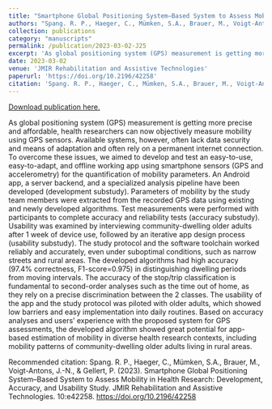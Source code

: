 ```yaml
---
title: "Smartphone Global Positioning System–Based System to Assess Mobility in Health Research: Development, Accuracy, and Usability Study"
authors: "Spang. R. P., Haeger, C., Mümken, S.A., Brauer, M., Voigt-Antons, J.-N., & Gellert, P."
collection: publications
category: "manuscripts"
permalink: /publication/2023-03-02-J25
excerpt: 'As global positioning system (GPS) measurement is getting more precise and affordable, health researchers can now objectively measure mobility using GPS sensors. Available systems, however, often lack data security and means of adaptation and often rely on a permanent internet connection. To overcome these issues, we aimed to develop and test an easy-to-use, easy-to-adapt, and offline working app using smartphone sensors (GPS and accelerometry) for the quantification of mobility parameters. An Android app, a server backend, and a specialized analysis pipeline have been developed (development substudy). Parameters of mobility by the study team members were extracted from the recorded GPS data using existing and newly developed algorithms. Test measurements were performed with participants to complete accuracy and reliability tests (accuracy substudy). Usability was examined by interviewing community-dwelling older adults after 1 week of device use, followed by an iterative app design process (usability substudy). The study protocol and the software toolchain worked reliably and accurately, even under suboptimal conditions, such as narrow streets and rural areas. The developed algorithms had high accuracy (97.4% correctness, F1-score=0.975) in distinguishing dwelling periods from moving intervals. The accuracy of the stop/trip classification is fundamental to second-order analyses such as the time out of home, as they rely on a precise discrimination between the 2 classes. The usability of the app and the study protocol was piloted with older adults, which showed low barriers and easy implementation into daily routines. Based on accuracy analyses and users’ experience with the proposed system for GPS assessments, the developed algorithm showed great potential for app-based estimation of mobility in diverse health research contexts, including mobility patterns of community-dwelling older adults living in rural areas.'
date: 2023-03-02
venue: 'JMIR Rehabilitation and Assistive Technologies'
paperurl: 'https://doi.org/10.2196/42258'
citation: 'Spang. R. P., Haeger, C., Mümken, S.A., Brauer, M., Voigt-Antons, J.-N., &amp; Gellert, P. (2023). Smartphone Global Positioning System–Based System to Assess Mobility in Health Research: Development, Accuracy, and Usability Study. JMIR Rehabilitation and Assistive Technologies. 10:e42258. https://doi.org/10.2196/42258 '
---
```


<a href='https://doi.org/10.2196/42258'>Download publication here.</a>

As global positioning system (GPS) measurement is getting more precise and affordable, health researchers can now objectively measure mobility using GPS sensors. Available systems, however, often lack data security and means of adaptation and often rely on a permanent internet connection. To overcome these issues, we aimed to develop and test an easy-to-use, easy-to-adapt, and offline working app using smartphone sensors (GPS and accelerometry) for the quantification of mobility parameters. An Android app, a server backend, and a specialized analysis pipeline have been developed (development substudy). Parameters of mobility by the study team members were extracted from the recorded GPS data using existing and newly developed algorithms. Test measurements were performed with participants to complete accuracy and reliability tests (accuracy substudy). Usability was examined by interviewing community-dwelling older adults after 1 week of device use, followed by an iterative app design process (usability substudy). The study protocol and the software toolchain worked reliably and accurately, even under suboptimal conditions, such as narrow streets and rural areas. The developed algorithms had high accuracy (97.4% correctness, F1-score=0.975) in distinguishing dwelling periods from moving intervals. The accuracy of the stop/trip classification is fundamental to second-order analyses such as the time out of home, as they rely on a precise discrimination between the 2 classes. The usability of the app and the study protocol was piloted with older adults, which showed low barriers and easy implementation into daily routines. Based on accuracy analyses and users’ experience with the proposed system for GPS assessments, the developed algorithm showed great potential for app-based estimation of mobility in diverse health research contexts, including mobility patterns of community-dwelling older adults living in rural areas.

Recommended citation: Spang. R. P., Haeger, C., Mümken, S.A., Brauer, M., Voigt-Antons, J.-N., & Gellert, P. (2023). Smartphone Global Positioning System–Based System to Assess Mobility in Health Research: Development, Accuracy, and Usability Study. JMIR Rehabilitation and Assistive Technologies. 10:e42258. https://doi.org/10.2196/42258 